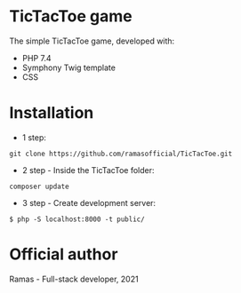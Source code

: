 # TicTacToe game
The simple TicTacToe game, developed with:
- PHP 7.4
- Symphony Twig template
- CSS

# Installation
- 1 step:
```
git clone https://github.com/ramasofficial/TicTacToe.git
```

- 2 step - Inside the TicTacToe folder:
```
composer update
```

- 3 step - Create development server:
```
$ php -S localhost:8000 -t public/
```

# Official author
Ramas - Full-stack developer, 2021
